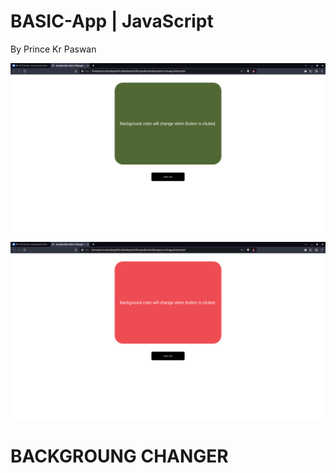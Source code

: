 # BASIC-App | JavaScript

By Prince Kr Paswan


![Completed Website](./b1.png)
![](./b2.png)


# BACKGROUNG CHANGER